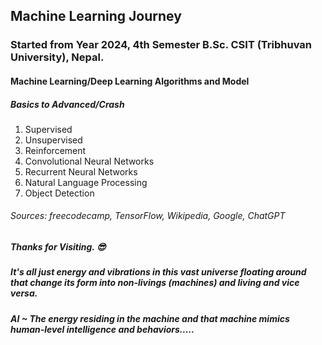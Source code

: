 ## Machine Learning Journey
### Started from Year 2024, 4th Semester B.Sc. CSIT (Tribhuvan University), Nepal.

#### Machine Learning/Deep Learning Algorithms and Model
##### Basics to Advanced/Crash 
1. Supervised
2. Unsupervised
3. Reinforcement
4. Convolutional Neural Networks
5. Recurrent Neural Networks
6. Natural Language Processing
7. Object Detection

###### Sources: freecodecamp, TensorFlow, Wikipedia, Google, ChatGPT 
##### Thanks for Visiting. 😎

##### It's all just energy and vibrations in this vast universe floating around that change its form into non-livings (machines) and living and vice versa. 

##### AI ~ The energy residing in the machine and that machine mimics human-level intelligence and behaviors.....